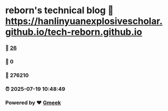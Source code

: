 # reborn's technical blog :link: https://hanlinyuanexplosivescholar.github.io/tech-reborn.github.io 
### :page_facing_up: [26](https://hanlinyuanexplosivescholar.github.io/tech-reborn.github.io/tag.html) 
### :speech_balloon: 0 
### :hibiscus: 276210 
### :alarm_clock: 2025-07-19 10:48:49 
### Powered by :heart: [Gmeek](https://github.com/Meekdai/Gmeek)
